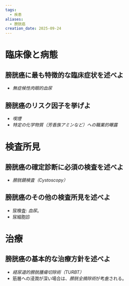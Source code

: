 ```yaml
---
tags:
  - 疾患
aliases:
  - 膀胱癌
creation_date: 2025-09-24
---
```

# 臨床像と病態

## 膀胱癌に最も特徴的な臨床症状を述べよ
- *無症候性肉眼的血尿*

## 膀胱癌のリスク因子を挙げよ
- *喫煙*
- *特定の化学物質（芳香族アミンなど）への職業的曝露*

# 検査所見

## 膀胱癌の確定診断に必須の検査を述べよ
- *膀胱鏡検査（Cystoscopy）*

## 膀胱癌のその他の検査所見を述べよ
- 尿検査: *血尿*。
- 尿細胞診

# 治療

## 膀胱癌の基本的な治療方針を述べよ
- *経尿道的膀胱腫瘍切除術（TURBT）*
- 筋層への浸潤が深い場合は、*膀胱全摘除術*が考慮される。